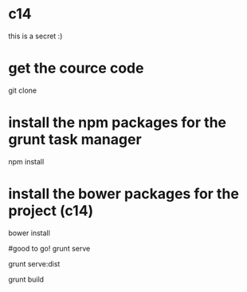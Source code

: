 c14
===

this is a secret :)

# get the cource code
git clone

# install the npm packages for the grunt task manager
npm install

# install the bower packages for the project (c14)
bower install

#good to go!
grunt serve

grunt serve:dist

grunt build
